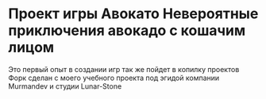 # Проект игры Авокато Невероятные приключения авокадо с кошачим лицом
Это первый опыт в создании игр так же пойдет в копилку проектов
Форк сделан с моего учебного проекта под эгидой компании Murmandev и студии Lunar-Stone
